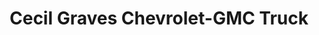 ---
title: "Cecil Graves Chevrolet-GMC Truck"
url: /saint-francisville/cecil-graves-chevrolet-gmc-truck/
shop: Autohaus
---